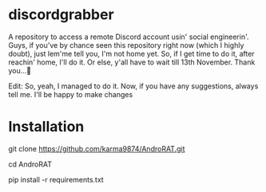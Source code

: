 # discordgrabber
A repository to access a remote Discord account usin' social engineerin'. Guys, if you've by chance seen this repository right now (which I highly doubt), just lem'me tell you, I'm not home yet. So, if I get time to do it, after reachin' home, I'll do it. Or else, y'all have to wait till 13th November. 
Thank  you...🙏


Edit: So, yeah, I managed to do it. Now, if you have any suggestions, always tell me. I'll be happy to make changes


# Installation
git clone https://github.com/karma9874/AndroRAT.git

cd AndroRAT

pip install -r requirements.txt


    
      
    

      
    

    
  
